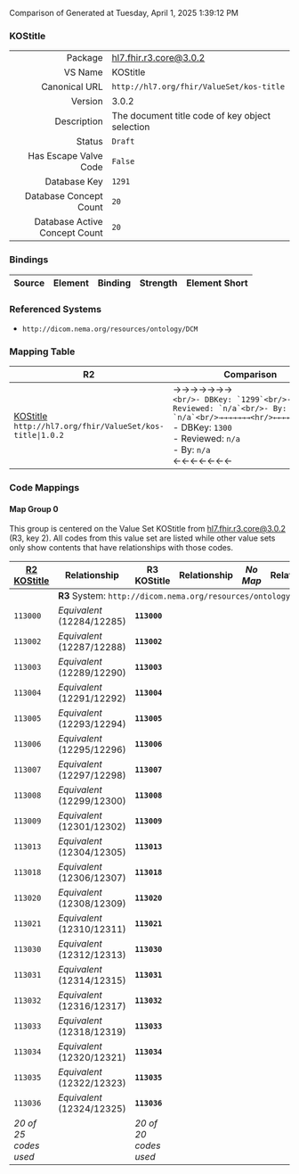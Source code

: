 Comparison of 
Generated at Tuesday, April 1, 2025 1:39:12 PM

### KOStitle

|      |     |
| ---: | --- |
| Package | hl7.fhir.r3.core@3.0.2 |
| VS Name | KOStitle |
| Canonical URL | `http://hl7.org/fhir/ValueSet/kos-title` |
| Version | 3.0.2 |
| Description | The document title code of key object selection |
| Status | `Draft` |
| Has Escape Valve Code | `False` |
| Database Key | `1291` |
| Database Concept Count | `20` |
| Database Active Concept Count | `20` |
### Bindings

| Source | Element | Binding | Strength | Element Short |
| ------ | ------- | ------- | -------- | ------------- |

### Referenced Systems

* `http://dicom.nema.org/resources/ontology/DCM`
### Mapping Table

| R2 | Comparison | R3 | Comparison | R4 | Comparison | R4B | Comparison | R5
| --- | --- | --- | --- | --- | --- | --- | --- | ---
| [KOStitle](/docs/R2/ValueSets/KOStitle.md)<br/> `http://hl7.org/fhir/ValueSet/kos-title\|1.0.2` | →→→→→→→<br/>``<br/>- DBKey: `1299`<br/>- Reviewed: `n/a`<br/>- By: `n/a`<br/>→→→→→→→<hr/>←←←←←←←<br/>``<br/>- DBKey: `1300`<br/>- Reviewed: `n/a`<br/>- By: `n/a`<br/>←←←←←←←| [KOStitle](/docs/R3/ValueSets/KOStitle.md)<br/> `http://hl7.org/fhir/ValueSet/kos-title\|3.0.2` | <br/>*no map*<br/><hr/><br/>*no map*<br/>| | | | | | 
### Code Mappings


#### Map Group 0

This group is centered on the Value Set KOStitle from hl7.fhir.r3.core@3.0.2 (R3, key 2).
All codes from this value set are listed while other value sets only show contents that have relationships with those codes.

| [R2 KOStitle](/docs/R2/ValueSets/KOStitle.md)| Relationship | R3 KOStitle| Relationship | *No Map* | Relationship | *No Map* | Relationship | *No Map* 
| --- | --- | --- | --- | --- | --- | --- | --- | ---
| <td colspan="8">**R3** System: `http://dicom.nema.org/resources/ontology/DCM`
| `113000`| _Equivalent_ <br/>(12284/12285)| **`113000`**| | | | | | | 
| `113002`| _Equivalent_ <br/>(12287/12288)| **`113002`**| | | | | | | 
| `113003`| _Equivalent_ <br/>(12289/12290)| **`113003`**| | | | | | | 
| `113004`| _Equivalent_ <br/>(12291/12292)| **`113004`**| | | | | | | 
| `113005`| _Equivalent_ <br/>(12293/12294)| **`113005`**| | | | | | | 
| `113006`| _Equivalent_ <br/>(12295/12296)| **`113006`**| | | | | | | 
| `113007`| _Equivalent_ <br/>(12297/12298)| **`113007`**| | | | | | | 
| `113008`| _Equivalent_ <br/>(12299/12300)| **`113008`**| | | | | | | 
| `113009`| _Equivalent_ <br/>(12301/12302)| **`113009`**| | | | | | | 
| `113013`| _Equivalent_ <br/>(12304/12305)| **`113013`**| | | | | | | 
| `113018`| _Equivalent_ <br/>(12306/12307)| **`113018`**| | | | | | | 
| `113020`| _Equivalent_ <br/>(12308/12309)| **`113020`**| | | | | | | 
| `113021`| _Equivalent_ <br/>(12310/12311)| **`113021`**| | | | | | | 
| `113030`| _Equivalent_ <br/>(12312/12313)| **`113030`**| | | | | | | 
| `113031`| _Equivalent_ <br/>(12314/12315)| **`113031`**| | | | | | | 
| `113032`| _Equivalent_ <br/>(12316/12317)| **`113032`**| | | | | | | 
| `113033`| _Equivalent_ <br/>(12318/12319)| **`113033`**| | | | | | | 
| `113034`| _Equivalent_ <br/>(12320/12321)| **`113034`**| | | | | | | 
| `113035`| _Equivalent_ <br/>(12322/12323)| **`113035`**| | | | | | | 
| `113036`| _Equivalent_ <br/>(12324/12325)| **`113036`**| | | | | | | 
| *20 of 25 codes used* | | *20 of 20 codes used* | | | | | | 

